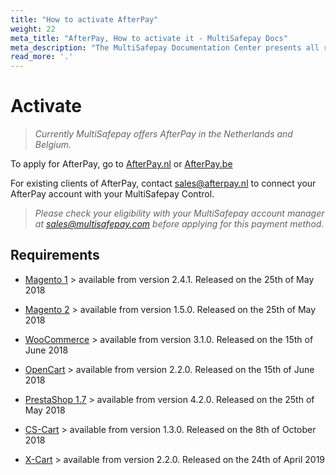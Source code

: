 ```yaml
---
title: "How to activate AfterPay"
weight: 22
meta_title: "AfterPay, How to activate it - MultiSafepay Docs"
meta_description: "The MultiSafepay Documentation Center presents all relevant information about our Plugins and API. You can also find support pages for Payment Methods, Tools and General Questions as well as the contact details of our Support and Integration Teams."
read_more: '.'
---
```


# Activate 

>_Currently MultiSafepay offers AfterPay in the Netherlands and Belgium._

To apply for AfterPay, go to [AfterPay.nl](https://www.afterpay.nl/nl/zakelijk/offerte) or [AfterPay.be](https://www.afterpay.be/be/footer/zakelijke-partners/offerte-aanvragen)

For existing clients of AfterPay, contact <sales@afterpay.nl> to connect your AfterPay account with your MultiSafepay Control.   

>_Please check your eligibility with your MultiSafepay account manager at <sales@multisafepay.com> before applying for this payment method._

## Requirements

+ [Magento 1](/integrations/magento1/changelog) > available from version 2.4.1. Released on the 25th of May 2018

+ [Magento 2](/integrations/magento2/changelog) > available from version 1.5.0. Released on the 25th of May 2018

+ [WooCommerce](/integrations/woocommerce/changelog) > available from version 3.1.0. Released on the 15th of June 2018

+ [OpenCart](/integrations/opencart/changelog) > available from version 2.2.0. Released on the 15th of June 2018

+ [PrestaShop 1.7](/integrations/prestashop-1-7/changelog) > available from version 4.2.0. Released on the 25th of May 2018

+ [CS-Cart](/integrations/cs-cart/changelog) > available from version 1.3.0. Released on the 8th of October 2018

+ [X-Cart](/integrations/x-cart) > available from version 2.2.0. Released on the 24th of April 2019

